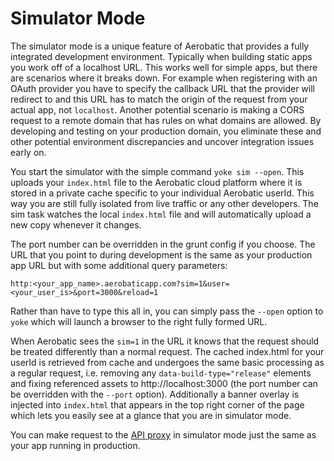# Simulator Mode

The simulator mode is a unique feature of Aerobatic that provides a fully integrated development environment. Typically when building static apps you work off of a localhost URL. This works well for simple apps, but there are scenarios where it breaks down. For example when registering with an OAuth provider you have to specify the callback URL that the provider will redirect to and this URL has to match the origin of the request from your actual app, not `localhost`. Another potential scenario is making a CORS request to a remote domain that has rules on what domains are allowed. By developing and testing on your production domain, you eliminate these and other potential environment discrepancies and uncover integration issues early on.

You start the simulator with the simple command `yoke sim --open`. This uploads your `index.html` file to the Aerobatic cloud platform where it is stored in a private cache specific to your individual Aerobatic userId. This way you are still fully isolated from live traffic or any other developers. The sim task watches the local `index.html` file and will automatically upload a new copy whenever it changes.

The port number can be overridden in the grunt config if you choose. The URL that you point to during development is the same as your production app URL but with some additional query parameters:

```
http:<your_app_name>.aerobaticapp.com?sim=1&user=<your_user_is>&port=3000&reload=1
```

Rather than have to type this all in, you can simply pass the `--open` option to `yoke` which will launch a browser to the right fully formed URL.

When Aerobatic sees the `sim=1` in the URL it knows that the request should be treated differently than a normal request. The cached index.html for your userId is retrieved from cache and undergoes the same basic processing as a regular request, i.e. removing any `data-build-type="release"` elements and fixing referenced assets to http://localhost:3000 (the port number can be overridden with the `--port` option). Additionally a banner overlay is injected into `index.html` that appears in the top right corner of the page which lets you easily see at a glance that you are in simulator mode.

You can make request to the [API proxy](docs/api-integration) in simulator mode just the same as your app running in production.